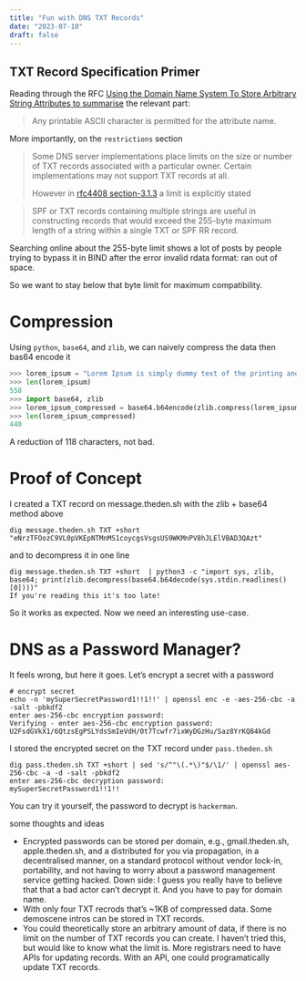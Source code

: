 ```yaml
---
title: "Fun with DNS TXT Records"
date: "2023-07-10"
draft: false
---
```


## TXT Record Specification Primer

Reading through the RFC [Using the Domain Name System To Store Arbitrary String Attributes to summarise](https://tools.ietf.org/html/rfc1464) the relevant part:

> Any printable ASCII character is permitted for the attribute name.

More importantly, on the `restrictions` section

> Some DNS server implementations place limits on the size or number of TXT records associated with a particular owner. Certain implementations may not support TXT records at all.
>
> However in [rfc4408 section-3.1.3](https://thoughts.theden.sh/post/dns-txt-record-hacks/) a limit is explicitly stated

> SPF or TXT records containing multiple strings are useful in constructing records that would exceed the 255-byte maximum length of a string within a single TXT or SPF RR record.

Searching online about the 255-byte limit shows a lot of posts by people trying to bypass it in BIND after the error invalid rdata format: ran out of space.

So we want to stay below that byte limit for maximum compatibility.

# Compression

Using `python`, `base64`, and `zlib`, we can naively compress the data then bas64 encode it

```python
>>> lorem_ipsum = "Lorem Ipsum is simply dummy text of the printing and typesetting industry. Lorem Ipsum has been the industry's standard dummy text ever since the 1500s, when an unknown printer took a galley of type and scrambled it to make a type specimen book. It has survived not only five centuries, but also the leap into electronic typesetting, remaining essentially unchanged. It was popularised in the 1960s with the release of Letraset sheets containing Lorem Ipsum passages, and more recently with desktop publishing software like Aldus PageMaker including versions"
>>> len(lorem_ipsum)
558
>>> import base64, zlib
>>> lorem_ipsum_compressed = base64.b64encode(zlib.compress(lorem_ipsum,9))
>>> len(lorem_ipsum_compressed)
440
```

A reduction of 118 characters, not bad.

# Proof of Concept

I created a TXT record on message.theden.sh with the zlib + base64 method above

```
dig message.theden.sh TXT +short
"eNrzTFOozC9VL0pVKEpNTMnMS1coycgsVsgsUS9WKMnPV8hJLElVBAD3QAzt"
```

and to decompress it in one line

```
dig message.theden.sh TXT +short  | python3 -c "import sys, zlib, base64; print(zlib.decompress(base64.b64decode(sys.stdin.readlines()[0])))"
If you're reading this it's too late!
```

So it works as expected. Now we need an interesting use-case.

# DNS as a Password Manager?

It feels wrong, but here it goes. Let’s encrypt a secret with a password

```shell
# encrypt secret
echo -n 'mySuperSecretPassword1!!1!!' | openssl enc -e -aes-256-cbc -a -salt -pbkdf2
enter aes-256-cbc encryption password:
Verifying - enter aes-256-cbc encryption password:
U2FsdGVkX1/6QtzsEgPSLYdsSmIeVdH/0t7Tcwfr7ixWyDGzHu/Saz8YrKQ84kGd
```

I stored the encrypted secret on the TXT record under `pass.theden.sh`

```shell
dig pass.theden.sh TXT +short | sed 's/^"\(.*\)"$/\1/' | openssl aes-256-cbc -a -d -salt -pbkdf2
enter aes-256-cbc decryption password:
mySuperSecretPassword1!!1!!
```

You can try it yourself, the password to decrypt is `hackerman`.

some thoughts and ideas

- Encrypted passwords can be stored per domain, e.g., gmail.theden.sh, apple.theden.sh, and a distributed for you via propagation, in a decentralised manner, on a standard protocol without vendor lock-in, portability, and not having to worry about a password management service getting hacked. Down side: I guess you really have to believe that that a bad actor can’t decrypt it. And you have to pay for domain name.
- With only four TXT recrods that’s ~1KB of compressed data. Some demoscene intros can be stored in TXT records.
- You could theoretically store an arbitrary amount of data, if there is no limit on the number of TXT records you can create. I haven’t tried this, but would like to know what the limit is.
  More registrars need to have APIs for updating records. With an API, one could programatically update TXT records.

